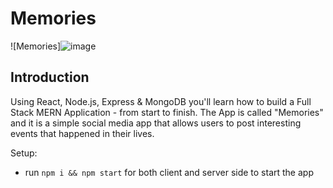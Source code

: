 # Memories

![Memories]![image](https://user-images.githubusercontent.com/67903457/188683339-b325d468-4ce0-44a3-8fe0-006c6914c504.png)
## Introduction

Using React, Node.js, Express & MongoDB you'll learn how to build a Full Stack MERN Application - from start to finish. The App is called "Memories" and it is a simple social media app that allows users to post interesting events that happened in their lives.


Setup:
- run ```npm i && npm start``` for both client and server side to start the app
